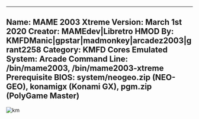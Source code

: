 -----------------------
Name: MAME 2003 Xtreme
Version: March 1st 2020
Creator: MAMEdev|Libretro
HMOD By: KMFDManic|gpstar|madmonkey|arcadez2003|grant2258
Category: KMFD Cores
Emulated System: Arcade
Command Line: /bin/mame2003, /bin/mame2003-xtreme
Prerequisite BIOS: system/neogeo.zip (NEO-GEO), konamigx (Konami GX), pgm.zip (PolyGame Master)
-----------------------
![km](https://i.imgur.com/bPw0drJ.png)
